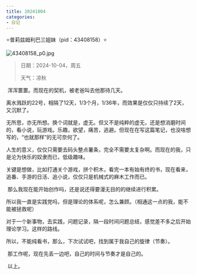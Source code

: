 ```yaml
---
title: 20241004
categories:
- 日记
---
```

⭐普莉兹姆利巴三姐妹（pid：43408158）⭐

![43408158_p0.jpg](https://byyw-oss1.oss-cn-hangzhou.aliyuncs.com/img/2024/10/04-2c4e1ab1efb97077bb243b218e272dd2-43408158_p0.jpg.webp)

>日期：2024-10-04，周五
>
>天气：凉秋

​	浑浑噩噩。而现在的契机，被老爸叫去他那待几天。

​	离水溅跃的22号，相隔了12天，1/3个月，1/36年，而效果是仅仅只持续了2天，又沉默了。

​	无所思，亦无所想。换个词就是，虚无。但又不是纯粹的虚无，还是想消磨时间的，看小说，玩游戏。乐趣，欲望，痛苦，逃避。但现在在写这篇笔记，也没啥想写的，“也就那样”的无可奈何了。

​	人生的意义，仅仅只需要去码头整点薯条，完全不需要太复杂啊。而现在的我，只是沦为快乐的奴隶而已，低级趣味。

​	关键是想做，比如打通关个游戏，拼个积木，看完一本有始有终的书，现在看来，追番、手游的日活、追小说，仅仅只是机械式的麻木工作而已。

​	那么我现在能开始创作吗，还是说还得要漫无目的的继续进行积累。

​	所以我一直是实践党吗，但是理论的体系呢，怎么兼顾。（相通这一点的我，能不能被拯救呢）

​	对于一个新事物，去实践，问题记录，隔一段时间问题总结，感觉差不多之后开始理论学习。这样的路线。

​	所以，不能纯看书，那么，下次试试吧，找到属于我自己的旋律（节奏）。

​	那工作呢，现在先丢一边吧，自己的时间与节奏才是自己的。

​	以上。

